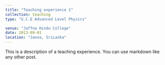 ```yaml
---
title: "Teaching experience 1"
collection: teaching
type: "G.C.E Advanced Level Physics"

venue: "Jaffna Hindu College"
date: 2013-09-01
location: "Janna, SriLanka"
---
```


This is a description of a teaching experience. You can use markdown like any other post.

